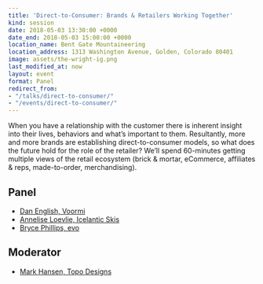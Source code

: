 ```yaml
---
title: 'Direct-to-Consumer: Brands & Retailers Working Together'
kind: session
date: 2018-05-03 13:30:00 +0000
date_end: 2018-05-03 15:00:00 +0000
location_name: Bent Gate Mountaineering
location_address: 1313 Washington Avenue, Golden, Colorado 80401
image: assets/the-wright-ig.png
last_modified_at: now
layout: event
format: Panel
redirect_from:
- "/talks/direct-to-consumer/"
- "/events/direct-to-consumer/"
---
```

When you have a relationship with the customer there is inherent insight into their lives, behaviors and what’s important to them. Resultantly, more and more brands are establishing direct-to-consumer models, so what does the future hold for the role of the retailer? We’ll spend 60-minutes getting multiple views of the retail ecosystem (brick & mortar, eCommerce, affiliates & reps, made-to-order, merchandising).

## Panel

* [Dan English, Voormi](https://voormi.com/)
* [Annelise Loevlie, Icelantic Skis](https://www.icelanticskis.com/)
* [Bryce Phillips, evo](https://www.evo.com/)

## Moderator

* [Mark Hansen, Topo Designs](https://topodesigns.com/)
